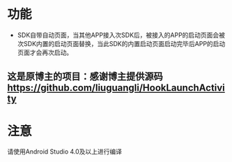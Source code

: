 # 功能
- SDK自带自动页面，当其他APP接入次SDK后，被接入的APP的启动页面会被次SDK内置的启动页面替换，当此SDK的内置启动页面启动完毕后APP的启动页面才会再次启动。
## 这是原博主的项目：感谢博主提供源码 https://github.com/liuguangli/HookLaunchActivity
# 注意
请使用Android Studio 4.0及以上进行编译